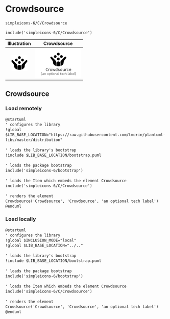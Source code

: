 # Crowdsource


```text
simpleicons-6/C/Crowdsource
```

```text
include('simpleicons-6/C/Crowdsource')
```



| Illustration | Crowdsource |
| :---: | :---: |
| ![illustration for Illustration](../../simpleicons-6/C/Crowdsource.png) | ![illustration for Crowdsource](../../simpleicons-6/C/Crowdsource.Local.png) |




## Crowdsource

### Load remotely
```plantuml
@startuml
' configures the library
!global $LIB_BASE_LOCATION="https://raw.githubusercontent.com/tmorin/plantuml-libs/master/distribution"

' loads the library's bootstrap
!include $LIB_BASE_LOCATION/bootstrap.puml

' loads the package bootstrap
include('simpleicons-6/bootstrap')

' loads the Item which embeds the element Crowdsource
include('simpleicons-6/C/Crowdsource')

' renders the element
Crowdsource('Crowdsource', 'Crowdsource', 'an optional tech label')
@enduml
```

### Load locally
```plantuml
@startuml
' configures the library
!global $INCLUSION_MODE="local"
!global $LIB_BASE_LOCATION="../.."

' loads the library's bootstrap
!include $LIB_BASE_LOCATION/bootstrap.puml

' loads the package bootstrap
include('simpleicons-6/bootstrap')

' loads the Item which embeds the element Crowdsource
include('simpleicons-6/C/Crowdsource')

' renders the element
Crowdsource('Crowdsource', 'Crowdsource', 'an optional tech label')
@enduml
```

